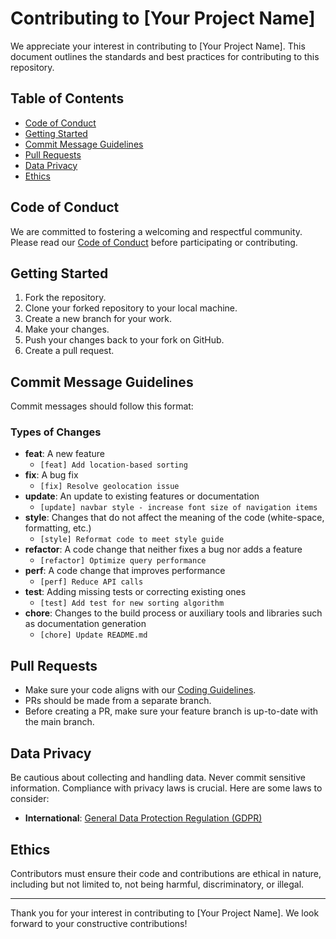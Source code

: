 # Contributing to [Your Project Name]

We appreciate your interest in contributing to [Your Project Name]. This document outlines the standards and best practices for contributing to this repository.

## Table of Contents

- [Code of Conduct](#code-of-conduct)
- [Getting Started](#getting-started)
- [Commit Message Guidelines](#commit-message-guidelines)
- [Pull Requests](#pull-requests)
- [Data Privacy](#data-privacy)
- [Ethics](#ethics)

## Code of Conduct

We are committed to fostering a welcoming and respectful community. Please read our [Code of Conduct](CODE_OF_CONDUCT.md) before participating or contributing.

## Getting Started

1. Fork the repository.
2. Clone your forked repository to your local machine.
3. Create a new branch for your work.
4. Make your changes.
5. Push your changes back to your fork on GitHub.
6. Create a pull request.

## Commit Message Guidelines

Commit messages should follow this format:


### Types of Changes

- **feat**: A new feature
    - `[feat] Add location-based sorting`
- **fix**: A bug fix
    - `[fix] Resolve geolocation issue`
- **update**: An update to existing features or documentation
    - `[update] navbar style - increase font size of navigation items`
- **style**: Changes that do not affect the meaning of the code (white-space, formatting, etc.)
    - `[style] Reformat code to meet style guide`
- **refactor**: A code change that neither fixes a bug nor adds a feature
    - `[refactor] Optimize query performance`
- **perf**: A code change that improves performance
    - `[perf] Reduce API calls`
- **test**: Adding missing tests or correcting existing ones
    - `[test] Add test for new sorting algorithm`
- **chore**: Changes to the build process or auxiliary tools and libraries such as documentation generation
    - `[chore] Update README.md`

## Pull Requests

- Make sure your code aligns with our [Coding Guidelines](CODING_GUIDELINES.md).
- PRs should be made from a separate branch.
- Before creating a PR, make sure your feature branch is up-to-date with the main branch.

## Data Privacy

Be cautious about collecting and handling data. Never commit sensitive information. Compliance with privacy laws is crucial. Here are some laws to consider:

- **International**: [General Data Protection Regulation (GDPR)](https://gdpr.eu/)

## Ethics

Contributors must ensure their code and contributions are ethical in nature, including but not limited to, not being harmful, discriminatory, or illegal.

---

Thank you for your interest in contributing to [Your Project Name]. We look forward to your constructive contributions!


